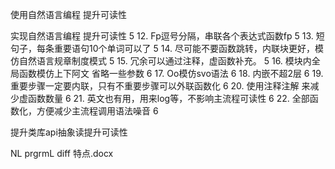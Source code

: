 使用自然语言编程  提升可读性


实现自然语言编程  提升可读性	5
12. Fp逗号分隔，串联各个表达式函数fp	5
13. 短句子，每条重要语句10个单词可以了	5
14. 尽可能不要函数跳转，内联块更好，模仿自然语言规章制度模式	5
15. 冗余可以通过注释，虚函数补充。	5
16. 模块内全局函数模仿上下阿文 省略一些参数	6
17. Oo模仿svo语法	6
18. 内嵌不超2层	6
19. 重要步骤一定要内联，只有不重要步骤可以外联函数化	6
20. 使用注释注解 来减少虚函数数量	6
21. 英文也有用，用来log等，不影响主流程可读性	6
22. 全部函数化，方便减少主流程调用语法噪音	6

提升类库api抽象读提升可读性


NL prgrmL diff  特点.docx
